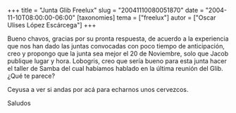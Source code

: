 +++
title = "Junta Glib Freelux"
slug = "20041110080051870"
date = "2004-11-10T08:00:00-06:00"
[taxonomies]
tema = ["freelux"]
autor = ["Oscar Ulises López Escárcega"]
+++

Bueno chavos, gracias por su pronta respuesta, de acuerdo a la
experiencia que nos han dado las juntas convocadas con poco tiempo de
anticipación, creo y propongo que la junta sea mejor el 20 de Noviembre,
solo que Jacob publique lugar y hora.
Lobogris, creo que sería bueno para esta junta hacer el taller de Samba
del cual habíamos hablado en la última reunión del Glib. ¿Qué te parece?

Ceyusa a ver si andas por acá para echarnos unos cervezcos.

Saludos

